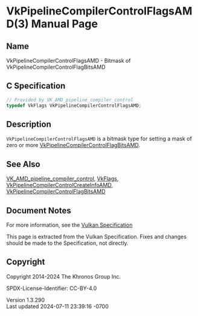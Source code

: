 # VkPipelineCompilerControlFlagsAMD(3) Manual Page

## Name

VkPipelineCompilerControlFlagsAMD - Bitmask of
VkPipelineCompilerControlFlagBitsAMD



## <a href="#_c_specification" class="anchor"></a>C Specification

``` c
// Provided by VK_AMD_pipeline_compiler_control
typedef VkFlags VkPipelineCompilerControlFlagsAMD;
```

## <a href="#_description" class="anchor"></a>Description

`VkPipelineCompilerControlFlagsAMD` is a bitmask type for setting a mask
of zero or more
[VkPipelineCompilerControlFlagBitsAMD](https://registry.khronos.org/vulkan/specs/1.3-extensions/man/html/VkPipelineCompilerControlFlagBitsAMD.html).

## <a href="#_see_also" class="anchor"></a>See Also

[VK_AMD_pipeline_compiler_control](https://registry.khronos.org/vulkan/specs/1.3-extensions/man/html/VK_AMD_pipeline_compiler_control.html),
[VkFlags](https://registry.khronos.org/vulkan/specs/1.3-extensions/man/html/VkFlags.html),
[VkPipelineCompilerControlCreateInfoAMD](https://registry.khronos.org/vulkan/specs/1.3-extensions/man/html/VkPipelineCompilerControlCreateInfoAMD.html),
[VkPipelineCompilerControlFlagBitsAMD](https://registry.khronos.org/vulkan/specs/1.3-extensions/man/html/VkPipelineCompilerControlFlagBitsAMD.html)

## <a href="#_document_notes" class="anchor"></a>Document Notes

For more information, see the <a
href="https://registry.khronos.org/vulkan/specs/1.3-extensions/html/vkspec.html#VkPipelineCompilerControlFlagsAMD"
target="_blank" rel="noopener">Vulkan Specification</a>

This page is extracted from the Vulkan Specification. Fixes and changes
should be made to the Specification, not directly.

## <a href="#_copyright" class="anchor"></a>Copyright

Copyright 2014-2024 The Khronos Group Inc.

SPDX-License-Identifier: CC-BY-4.0

Version 1.3.290  
Last updated 2024-07-11 23:39:16 -0700
